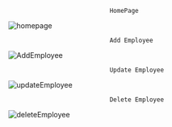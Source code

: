 								HomePage
![homepage](https://user-images.githubusercontent.com/84323941/121181184-5a850180-c87f-11eb-83ff-2c4eb366b90d.JPG)

								Add Employee
![AddEmployee](https://user-images.githubusercontent.com/84323941/121181512-bb143e80-c87f-11eb-964d-9d80ad3c0cd2.JPG)

								Update Employee
![updateEmployee](https://user-images.githubusercontent.com/84323941/121181618-d67f4980-c87f-11eb-8248-38926807a25c.JPG)

								Delete Employee
								
![deleteEmployee](https://user-images.githubusercontent.com/84323941/121181664-e1d27500-c87f-11eb-872f-169117d63013.JPG)
